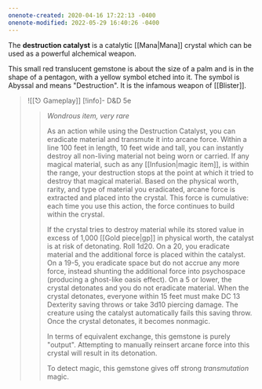 ```yaml
---
onenote-created: 2020-04-16 17:22:13 -0400
onenote-modified: 2022-05-29 16:40:26 -0400
---
```

The **destruction catalyst** is a catalytic [[Mana|Mana]] crystal which can be used as a powerful alchemical weapon.

This small red translucent gemstone is about the size of a palm and is in the shape of a pentagon, with a yellow symbol etched into it. The symbol is Abyssal and means "Destruction". It is the infamous weapon of [[Blister]].

>![[⎋ Gameplay]]
>[!info]- D&D 5e
>>*Wondrous item, very rare*
>>
>>As an action while using the Destruction Catalyst, you can eradicate material and transmute it into arcane force. Within a line 100 feet in length, 10 feet wide and tall, you can instantly destroy all non-living material not being worn or carried. If any magical material, such as any [[Infusion|magic item]], is within the range, your destruction stops at the point at which it tried to destroy that magical material. Based on the physical worth, rarity, and type of material you eradicated, arcane force is extracted and placed into the crystal. This force is cumulative: each time you use this action, the force continues to build within the crystal.
>> 
>> If the crystal tries to destroy material while its stored value in excess of 1,000 [[Gold piece|gp]] in physical worth, the catalyst is at risk of detonating. Roll 1d20. On a 20, you eradicate material and the additional force is placed within the catalyst. On a 19-5, you eradicate space but do not accrue any more force, instead shunting the additional force into psychospace (producing a ghost-like oasis effect). On a 5 or lower, the crystal detonates and you do not eradicate material. When the crystal detonates, everyone within 15 feet must make DC 13 Dexterity saving throws or take 3d10 piercing damage. The creature using the catalyst automatically fails this saving throw. Once the crystal detonates, it becomes nonmagic.
>> 
>> In terms of equivalent exchange, this gemstone is purely "output". Attempting to manually reinsert arcane force into this crystal will result in its detonation.
>> 
>> To detect magic, this gemstone gives off strong *transmutation* magic.
